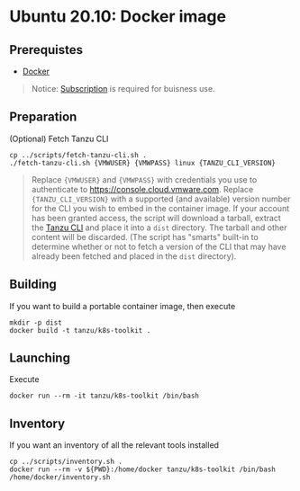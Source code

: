# Ubuntu 20.10: Docker image

## Prerequistes

* [Docker](https://docs.docker.com/desktop/)

> Notice: [Subscription](https://www.docker.com/blog/updating-product-subscriptions/) is required for buisness use.

## Preparation

(Optional) Fetch Tanzu CLI

```
cp ../scripts/fetch-tanzu-cli.sh .
./fetch-tanzu-cli.sh {VMWUSER} {VMWPASS} linux {TANZU_CLI_VERSION}
```
> Replace `{VMWUSER}` and `{VMWPASS}` with credentials you use to authenticate to https://console.cloud.vmware.com.  Replace `{TANZU_CLI_VERSION}` with a supported (and available) version number for the CLI you wish to embed in the container image.  If your account has been granted access, the script will download a tarball, extract the [Tanzu CLI](https://docs.vmware.com/en/VMware-Tanzu-Kubernetes-Grid/1.3/vmware-tanzu-kubernetes-grid-13/GUID-tanzu-cli-reference.html) and place it into a `dist` directory.  The tarball and other content will be discarded.  (The script has "smarts" built-in to determine whether or not to fetch a version of the CLI that may have already been fetched and placed in the `dist` directory).


## Building

If you want to build a portable container image, then execute

```
mkdir -p dist
docker build -t tanzu/k8s-toolkit .
```


## Launching

Execute

```
docker run --rm -it tanzu/k8s-toolkit /bin/bash
```


## Inventory

If you want an inventory of all the relevant tools installed

```
cp ../scripts/inventory.sh .
docker run --rm -v ${PWD}:/home/docker tanzu/k8s-toolkit /bin/bash /home/docker/inventory.sh
```
